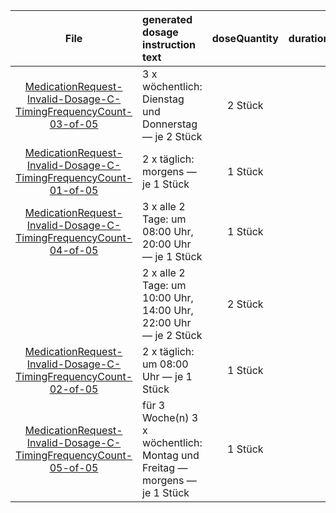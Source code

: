 | File | generated dosage instruction text | doseQuantity | duration | durationUnit | frequency | period | periodUnit | Day<br>of<br>Week | Time<br>Of<br>Day | when | bounds[x] |
| :---: | :--- | :---: | :---: | :---: | :---: | :---: | :---: | :---: | :---: | :---: | :---: |
| [MedicationRequest-Invalid-Dosage-C-TimingFrequencyCount-03-of-05](./MedicationRequest-Invalid-Dosage-C-TimingFrequencyCount-03-of-05.html) | 3 x wöchentlich: Dienstag und Donnerstag — je 2 Stück | 2 Stück |  |  | 3 | 1 | wk | tue, thu |  |  |  |
| [MedicationRequest-Invalid-Dosage-C-TimingFrequencyCount-01-of-05](./MedicationRequest-Invalid-Dosage-C-TimingFrequencyCount-01-of-05.html) | 2 x täglich: morgens — je 1 Stück | 1 Stück |  |  | 2 | 1 | d |  |  | MORN |  |
| [MedicationRequest-Invalid-Dosage-C-TimingFrequencyCount-04-of-05](./MedicationRequest-Invalid-Dosage-C-TimingFrequencyCount-04-of-05.html) | 3 x alle 2 Tage: um 08:00 Uhr, 20:00 Uhr — je 1 Stück | 1 Stück |  |  | 3 | 2 | d |  | 08:00:00, 20:00:00 |  |  |
|  | 2 x alle 2 Tage: um 10:00 Uhr, 14:00 Uhr, 22:00 Uhr — je 2 Stück | 2 Stück |  |  | 2 | 2 | d |  | 10:00:00, 14:00:00, 22:00:00 |  |  |
| [MedicationRequest-Invalid-Dosage-C-TimingFrequencyCount-02-of-05](./MedicationRequest-Invalid-Dosage-C-TimingFrequencyCount-02-of-05.html) | 2 x täglich: um 08:00 Uhr — je 1 Stück | 1 Stück |  |  | 2 | 1 | d |  | 08:00:00 |  |  |
| [MedicationRequest-Invalid-Dosage-C-TimingFrequencyCount-05-of-05](./MedicationRequest-Invalid-Dosage-C-TimingFrequencyCount-05-of-05.html) | für 3 Woche(n) 3 x wöchentlich: Montag und Freitag — morgens — je 1 Stück | 1 Stück |  |  | 3 | 1 | wk | mon, fri |  | MORN | {'system': 'http://unitsofmeasure.org', 'value': 3, 'code': 'wk', 'unit': 'Woche(n)'} |

